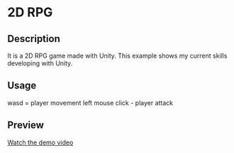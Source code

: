 # 2D RPG

## Description
It is a 2D RPG game made with Unity. This example shows my current skills developing with Unity.

## Usage
wasd = player movement
left mouse click - player attack

## Preview
[Watch the demo video](C:\Users\sviat\Videos\Captures)
